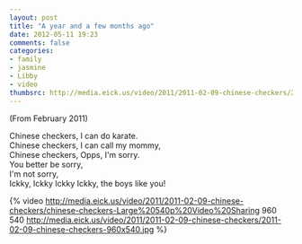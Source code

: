 ```yaml
---
layout: post
title: "A year and a few months ago"
date: 2012-05-11 19:23
comments: false
categories: 
- family
- jasmine
- Libby
- video
thumbsrc: http://media.eick.us/video/2011/2011-02-09-chinese-checkers/2011-02-09-chinese-checkers-960x540.jpg
---
```

(From February 2011)

Chinese checkers, I can do karate.  
Chinese checkers, I can call my mommy,  
Chinese checkers, Opps, I'm sorry.  
You better be sorry,  
I'm not sorry,  
Ickky, Ickky Ickky Ickky, the boys like you!  

{% video http://media.eick.us/video/2011/2011-02-09-chinese-checkers/chinese-checkers-Large%20540p%20Video%20Sharing 960 540 http://media.eick.us/video/2011/2011-02-09-chinese-checkers/2011-02-09-chinese-checkers-960x540.jpg %}